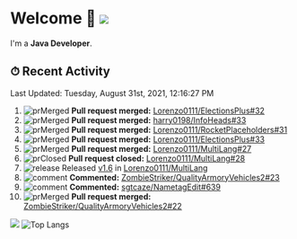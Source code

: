 # Welcome 👋 ![](https://hit.yhype.me/github/profile?user_id=69311874)

I'm a **Java Developer**.

## ⏱ Recent Activity

<!--RECENT_ACTIVITY:last_update-->
Last Updated: Tuesday, August 31st, 2021, 12:16:27 PM
<!--RECENT_ACTIVITY:last_update_end-->

<!--RECENT_ACTIVITY:start-->
1. ![prMerged] **Pull request merged:** [Lorenzo0111/ElectionsPlus#32](https://github.com/Lorenzo0111/ElectionsPlus/pull/32)
2. ![prMerged] **Pull request merged:** [harry0198/InfoHeads#33](https://github.com/harry0198/InfoHeads/pull/33)
3. ![prMerged] **Pull request merged:** [Lorenzo0111/RocketPlaceholders#31](https://github.com/Lorenzo0111/RocketPlaceholders/pull/31)
4. ![prMerged] **Pull request merged:** [Lorenzo0111/ElectionsPlus#33](https://github.com/Lorenzo0111/ElectionsPlus/pull/33)
5. ![prMerged] **Pull request merged:** [Lorenzo0111/MultiLang#27](https://github.com/Lorenzo0111/MultiLang/pull/27)
6. ![prClosed] **Pull request closed:** [Lorenzo0111/MultiLang#28](https://github.com/Lorenzo0111/MultiLang/pull/28)
7. ![release] Released [v1.6](https://github.com/Lorenzo0111/MultiLang/releases/tag/1.6) in [Lorenzo0111/MultiLang](https://github.com/Lorenzo0111/MultiLang)
8. ![comment] **Commented:** [ZombieStriker/QualityArmoryVehicles2#23](https://github.com/ZombieStriker/QualityArmoryVehicles2/issues/23#issuecomment-907833279)
9. ![comment] **Commented:** [sgtcaze/NametagEdit#639](https://github.com/sgtcaze/NametagEdit/issues/639#issuecomment-907750382)
10. ![prMerged] **Pull request merged:** [ZombieStriker/QualityArmoryVehicles2#22](https://github.com/ZombieStriker/QualityArmoryVehicles2/pull/22)
<!--RECENT_ACTIVITY:end-->

[![](https://github-readme-stats.vercel.app/api?username=Lorenzo0111&show_icons=true&count_private=true)](https://github.com/Lorenzo0111)
![Top Langs](https://github-readme-stats.vercel.app/api/top-langs/?username=Lorenzo0111&layout=compact)

[issueOpened]: https://cdn.jsdelivr.net/gh/Readme-Workflows/Readme-Icons@main/icons/octicons/IssueOpenedOld.svg
[issueClosed]: https://cdn.jsdelivr.net/gh/Readme-Workflows/Readme-Icons@main/icons/octicons/IssueClosedOld.svg

[prOpened]: https://cdn.jsdelivr.net/gh/Readme-Workflows/Readme-Icons@main/icons/octicons/PullRequestOpened.svg
[prClosed]: https://cdn.jsdelivr.net/gh/Readme-Workflows/Readme-Icons@main/icons/octicons/PullRequestClosed.svg
[prMerged]: https://cdn.jsdelivr.net/gh/Readme-Workflows/Readme-Icons@main/icons/octicons/PullRequestMerged.svg

[comment]: https://cdn.jsdelivr.net/gh/Readme-Workflows/Readme-Icons@main/icons/octicons/Comment.svg

[changesRequested]: https://cdn.jsdelivr.net/gh/Readme-Workflows/Readme-Icons@main/icons/octicons/RequestedChanges.svg
[approved]: https://cdn.jsdelivr.net/gh/Readme-Workflows/Readme-Icons@main/icons/octicons/ApprovedChanges.svg

[repoCreated]: https://cdn.jsdelivr.net/gh/Readme-Workflows/Readme-Icons@main/icons/octicons/Repository.svg
[release]: https://cdn.jsdelivr.net/gh/Readme-Workflows/Readme-Icons@main/icons/octicons/Release.svg
[star]: https://cdn.jsdelivr.net/gh/Readme-Workflows/Readme-Icons@main/icons/octicons/StarredRepository.svg
[wiki]: https://cdn.jsdelivr.net/gh/Readme-Workflows/Readme-Icons@main/icons/octicons/Wiki.svg
[fork]: https://cdn.jsdelivr.net/gh/Readme-Workflows/Readme-Icons@main/icons/octicons/ForkedRepository.svg
[people]: https://cdn.jsdelivr.net/gh/Readme-Workflows/Readme-Icons@main/icons/octicons/People.svg

